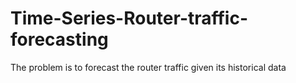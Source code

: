 # Time-Series-Router-traffic-forecasting
The problem is to forecast the router traffic given its historical data
